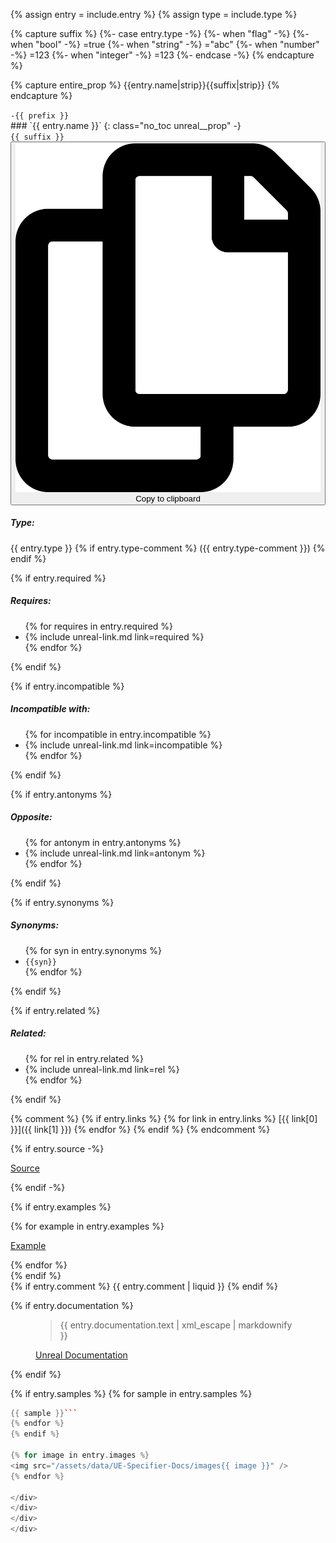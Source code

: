 {% assign entry = include.entry %}
{% assign type = include.type %}

{% capture suffix %}
{%- case entry.type -%}
{%- when "flag" -%}
{%- when "bool" -%}
=true
{%- when "string" -%}
="abc"
{%- when "number" -%}
=123
{%- when "integer" -%}
=123
{%- endcase -%}
{% endcapture %}

{% capture entire_prop %}
{{entry.name|strip}}{{suffix|strip}}
{% endcapture %}


<div class="unreal__prop" markdown="1">

<div class="prop__item">
<code class="left unreal__prefix">-{{ prefix }}</code>
<div class="right" markdown="1">
### `{{ entry.name }}`
{: class="no_toc unreal__prop" -}
<div class="unreal__suffix"><code>{{ suffix }}</code><button class="copy" onclick="copyToClipboard(this,'{{entire_prop|strip|escape}}');" title="Copy {{entire_prop|strip|escape}} to clipboard"><img src="/assets/copy.svg" class="svg-inline--fa svg-filter-link">Copy to clipboard</button></div>
</div>
</div>


<div class="prop__item">
<div class="left">

<div class="box">
<h5 class="no_toc">Type:</h5>
<p class="unreal__type no_toc">
<i class="fa-fw fas {%-
case entry.type %}
{% when "flag" %}
fa-flag
{% when "bool" %}
fa-check-square
{% when "string" %}
fa-file-alt
{% when "number" %}
fa-list-alt
{% when "integer" %}
fa-1
{% endcase %}
"></i>{{ entry.type }}
{% if entry.type-comment %}
({{ entry.type-comment }})
{% endif %}</p>
</div>

{% if entry.required %}
<div class="box">
<h5 class="no_toc">Requires:</h5>
<ul class="proplist requires">
{% for requires in entry.required %}
<li>{% include unreal-link.md link=required %}</li>
{% endfor %}
</ul>
</div>
{% endif %}

{% if entry.incompatible %}
<div class="box">
<h5 class="no_toc">Incompatible with:</h5>
<ul class="proplist incompatible">
{% for incompatible in entry.incompatible %}
<li>{% include unreal-link.md link=incompatible %}</li>
{% endfor %}
</ul>
</div>
{% endif %}

{% if entry.antonyms %}
<div class="box">
<h5 class="no_toc">Opposite:</h5>
<ul class="proplist opposite">
{% for antonym in entry.antonyms %}
<li>{% include unreal-link.md link=antonym %}</li>
{% endfor %}
</ul>
</div>
{% endif %}

{% if entry.synonyms %}
<div class="box">
<h5 class="no_toc">Synonyms:</h5>
<ul class="proplist synonyms">
{% for syn in entry.synonyms %}
<li><code>{{syn}}</code></li>
{% endfor %}
</ul>
</div>
{% endif %}

{% if entry.related %}
<div class="box">
<h5 class="no_toc">Related:</h5>
<ul class="proplist related">
{% for rel in entry.related %}
<li>{% include unreal-link.md link=rel %}</li>
{% endfor %}
</ul>
</div>
{% endif %}

{% comment %}
{% if entry.links %}
{% for link in entry.links %}
[{{ link[0] }}]({{ link[1] }})
{% endfor %}
{% endif %}
{% endcomment %}

{% if entry.source -%}
<div class="box">
<p><a href="https://github.com/EpicGames/UnrealEngine/blob/release/{{ entry.source }}" rel="nofollow noopener noreferrer"><i class="fab fa-fw fa-github" aria-hidden="true" style="#fff"></i>Source</a></p>
</div>
{% endif -%}

{% if entry.examples %}
<div class="box">
{% for example in entry.examples %}
<p><a href="https://github.com/EpicGames/UnrealEngine/blob/release/{{ example }}" rel="nofollow noopener noreferrer"><i class="fab fa-fw fa-github" aria-hidden="true" style="#fff"></i>Example</a></p>
{% endfor %}
</div>
{% endif %}
</div>


<div class="right">
<div class="body" markdown="1">
{% if entry.comment %}
{{ entry.comment | liquid }}
{% endif %}

{% if entry.documentation %}
<figure class="unreal-doc">
<blockquote cite="{{entry.documentation.source}}">{{ entry.documentation.text | xml_escape | markdownify }}</blockquote>
<figcaption><a href="{{entry.documentation.source}}" rel="nofollow noopener noreferrer">Unreal Documentation</a></figcaption>
</figure>
{% endif %}

{% if entry.samples %}
{% for sample in entry.samples %}
```cpp
{{ sample }}```
{% endfor %}
{% endif %}

{% for image in entry.images %}
<img src="/assets/data/UE-Specifier-Docs/images{{ image }}" />
{% endfor %}

</div>
</div>
</div>
</div>
